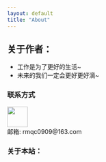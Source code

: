 ```yaml
---
layout: default
title: "About"
---
```


## 关于作者：

* 工作是为了更好的生活~
* 未来的我们一定会更好更好滴~

### 联系方式

<p class="contact">
 <a href="https://github.com/rmqc0909" title="Github联系我"><img src="http://www.github.com/favicon.ico" width="48" height="48" style="display:inline-block;vertical-align:middle"></a><br/>
邮箱: rmqc0909@163.com
</p>

### 关于本站：
